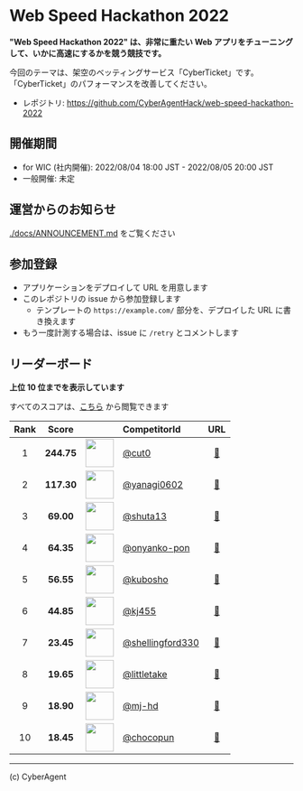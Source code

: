 # Web Speed Hackathon 2022

**"Web Speed Hackathon 2022" は、非常に重たい Web アプリをチューニングして、いかに高速にするかを競う競技です。**

今回のテーマは、架空のベッティングサービス「CyberTicket」です。
「CyberTicket」のパフォーマンスを改善してください。

- レポジトリ: https://github.com/CyberAgentHack/web-speed-hackathon-2022

## 開催期間

- for WIC (社内開催): 2022/08/04 18:00 JST - 2022/08/05 20:00 JST
- 一般開催: 未定

## 運営からのお知らせ

[./docs/ANNOUNCEMENT.md](./docs/ANNOUNCEMENT.md) をご覧ください

## 参加登録

- アプリケーションをデプロイして URL を用意します
- このレポジトリの issue から参加登録します
  - テンプレートの `https://example.com/` 部分を、デプロイした URL に書き換えます
- もう一度計測する場合は、issue に `/retry` とコメントします

## リーダーボード

**上位 10 位までを表示しています**

すべてのスコアは、[こちら](./score.csv) から閲覧できます

<!-- leaderboard:start -->

|Rank|Score||CompetitorId|URL|
|:--:|:--:|:--:|:--|:--:|
|1|**244.75**|<img alt="" width="50" height="50" src="https://github.com/cut0.png?size=100"/>|[@cut0](https://github.com/cut0)|[:link:](https://cut0-web-speed-hackathon-2022.herokuapp.com/)|
|2|**117.30**|<img alt="" width="50" height="50" src="https://github.com/yanagi0602.png?size=100"/>|[@yanagi0602](https://github.com/yanagi0602)|[:link:](https://wsh2022.herokuapp.com/)|
|3|**69.00**|<img alt="" width="50" height="50" src="https://github.com/shuta13.png?size=100"/>|[@shuta13](https://github.com/shuta13)|[:link:](https://shuta13-wsh-2022.herokuapp.com/)|
|4|**64.35**|<img alt="" width="50" height="50" src="https://github.com/onyanko-pon.png?size=100"/>|[@onyanko-pon](https://github.com/onyanko-pon)|[:link:](https://speed-hack-2022.herokuapp.com/)|
|5|**56.55**|<img alt="" width="50" height="50" src="https://github.com/kubosho.png?size=100"/>|[@kubosho](https://github.com/kubosho)|[:link:](https://web-speed-hackathon-2022-ks.herokuapp.com/)|
|6|**44.85**|<img alt="" width="50" height="50" src="https://github.com/kj455.png?size=100"/>|[@kj455](https://github.com/kj455)|[:link:](https://web-speed-hackathon-2022-kj.herokuapp.com/)|
|7|**23.45**|<img alt="" width="50" height="50" src="https://github.com/shellingford330.png?size=100"/>|[@shellingford330](https://github.com/shellingford330)|[:link:](https://my-cyber-ticket.herokuapp.com/)|
|8|**19.65**|<img alt="" width="50" height="50" src="https://github.com/littletake.png?size=100"/>|[@littletake](https://github.com/littletake)|[:link:](https://web-speed-hackathon-2022-haga.herokuapp.com/)|
|9|**18.90**|<img alt="" width="50" height="50" src="https://github.com/mj-hd.png?size=100"/>|[@mj-hd](https://github.com/mj-hd)|[:link:](https://wsh2022-otsuka.herokuapp.com/)|
|10|**18.45**|<img alt="" width="50" height="50" src="https://github.com/chocopun.png?size=100"/>|[@chocopun](https://github.com/chocopun)|[:link:](https://web-speed-hackathon-2022-choco.herokuapp.com/)|

<!-- leaderboard:end -->

---

(c) CyberAgent

